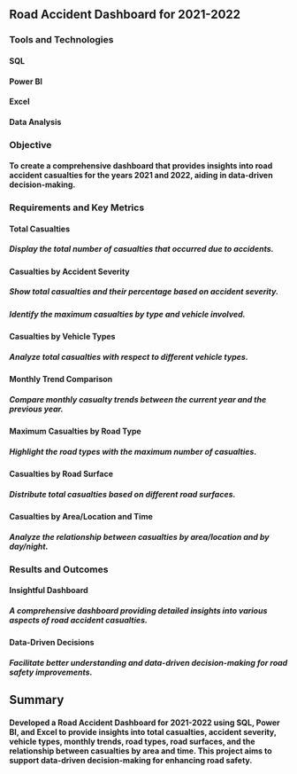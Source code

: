 ## Road Accident Dashboard for 2021-2022

### Tools and Technologies
#### SQL
#### Power BI
#### Excel
#### Data Analysis

### Objective
#### To create a comprehensive dashboard that provides insights into road accident casualties for the years 2021 and 2022, aiding in data-driven decision-making.

### Requirements and Key Metrics
#### Total Casualties
##### Display the total number of casualties that occurred due to accidents.
#### Casualties by Accident Severity
##### Show total casualties and their percentage based on accident severity.
##### Identify the maximum casualties by type and vehicle involved.
#### Casualties by Vehicle Types
##### Analyze total casualties with respect to different vehicle types.
#### Monthly Trend Comparison
##### Compare monthly casualty trends between the current year and the previous year.
#### Maximum Casualties by Road Type
##### Highlight the road types with the maximum number of casualties.
#### Casualties by Road Surface
##### Distribute total casualties based on different road surfaces.
#### Casualties by Area/Location and Time
##### Analyze the relationship between casualties by area/location and by day/night.
### Results and Outcomes
#### Insightful Dashboard
##### A comprehensive dashboard providing detailed insights into various aspects of road accident casualties.
#### Data-Driven Decisions
##### Facilitate better understanding and data-driven decision-making for road safety improvements.

## Summary 
#### Developed a Road Accident Dashboard for 2021-2022 using SQL, Power BI, and Excel to provide insights into total casualties, accident severity, vehicle types, monthly trends, road types, road surfaces, and the relationship between casualties by area and time. This project aims to support data-driven decision-making for enhancing road safety.

